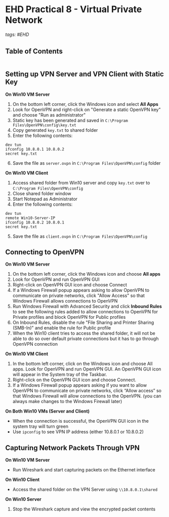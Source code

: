 # EHD Practical 8 - Virtual Private Network

###### tags: #EHD 

## Table of Contents
```toc
```

## Setting up VPN Server and VPN Client with Static Key
**On Win10 VM Server**
1. On the bottom left corner, click the Windows icon and select **All Apps**
2. Look for OpenVPN and right-click on "Generate a static OpenVPN key" and choose "Run as administrator"
3. Static key has been generated and saved in `C:\Program Files\OpenVPN\config\key.txt`
4. Copy generated `key.txt` to shared folder
5. Enter the following contents:
```
dev tun
ifconfig 10.8.0.1 10.8.0.2
secret key.txt
```
6. Save the file as `server.ovpn` in `C:\Program Files\OpenVPN\config` folder

**On Win10 VM Client**
1. Access shared folder from Win10 server and copy `key.txt` over to `C:\Program Files\OpenVPN\config`
2. Close shared folder window
3. Start Notepad as Administrator
4. Enter the following contents:
```
dev tun
remote Win10-Server-IP
ifconfig 10.8.0.2 10.8.0.1
secret key.txt
```
5. Save the file as `client.ovpn` in `C:\Program Files\OpenVPN\config`

## Connecting to OpenVPN
**On Win10 VM Server**
1. On the bottom left corner, click the Windows icon and choose **All apps**
2. Look for OpenVPN and run OpenVPN GUI
3. Right-click on OpenVPN GUI icon and choose Connect
4. If a Windows Firewall popup appears asking to allow OpenVPN to communicate on private networks, click "Allow Access" so that Windows Firewall allows connections to OpenVPN
5. Run Windows Firewall with Advanced Security and click **Inbound Rules** to see the following rules added to allow connections to OpenVPN for Private profiles and block OpenVPN for Public profiles
6. On Inbound Rules, disable the rule "File Sharing and Printer Sharing (SMB-In)" and enable the rule for Public profile
7. When the Win10 client tries to access the shared folder, it will not be able to do so over default private connections but it has to go through OpenVPN connection

**On Win10 VM Client**
1. In the bottom left corner, click on the Windows icon and choose All apps. Look for OpenVPN and run OpenVPN GUI. An OpenVPN GUI icon will appear in the System tray of the Taskbar.
2. Right-click on the OpenVPN GUI icon and choose Connect.
3. If a Windows Firewall popup appears asking if you want to allow OpenVPN to communicate on private networks, click “Allow access” so that Windows Firewall will allow connections to the OpenVPN. (you can always make changes to the Windows Firewall later)

**On Both Win10 VMs (Server and Client)**
- When the connection is successful, the OpenVPN GUI icon in the system tray will turn green
- Use `ipconfig` to see VPN IP address (either 10.8.0.1 or 10.8.0.2)

## Capturing Network Packets Through VPN
**On Win10 VM Server**
- Run Wireshark and start capturing packets on the Ethernet interface

**On Win10 Client**
- Access the shared folder on the VPN Server using `\\10.8.0.1\shared`

**On Win10 Server**
1. Stop the Wireshark capture and view the encrypted packet contents
